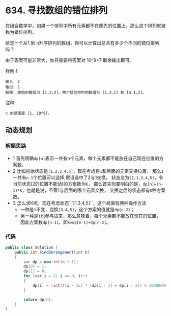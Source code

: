 # 634. 寻找数组的错位排列
在组合数学中，如果一个排列中所有元素都不在原先的位置上，那么这个排列就被称为错位排列。

给定一个从1 到 n升序排列的数组，你可以计算出总共有多少个不同的错位排列吗？

由于答案可能非常大，你只需要将答案对 10^9+7 取余输出即可。

样例 1:
```
输入: 3
输出: 2
解释: 原始的数组为 [1,2,3]。两个错位排列的数组为 [2,3,1] 和 [3,1,2]。
```

注释:
```
n 的范围是 [1, 10^6]。
```
## 动态规划
### 解题思路
+ 1 首先明确``dp[n]``表示一共有n个元素，每个元素都不能放在自己现在位置的方案数。
+ 2 比如初始状态是``[1,2,3,4,5]``，现在考虑将``1``和后面的元素交换位置，
  那么``1``一共有``n-1``个位置可以选择,假设选中了2与1交换，
  状态变为```[2,1,3,4,5]```，令当前状态(2的位置不能动)的方案数为``K``，
  那么首先你要明白的是，``dp[n]=(n-1)*K``，也就是说，不管1与后面的哪个元素交换，
  交换之后的状态都有``K``种方案数。 
+ 3 怎么求K呢，现在考虑状态```[1,3,4,5]``，这个局面有两种操作方法
  + 一种是``1``不变，变换``[3,4,5]``，这个方案的值就是``dp[n-2]``； 
  + 另一种是``1``也参与进来，那么意味着，每个元素都不能放在现在的位置，
    因此方案数``dp[n-1]``。即``K=dp[n-1]+dp[n-2]``。
### 代码

```csharp
public class Solution {
    public int FindDerangement(int n)
    {
        var dp = new int[n + 1];
        dp[0] = 1;
        dp[1] = 0;
        for (var i = 2; i <= n; i++)
        {
            dp[i] = (int)((i - 1L) * (dp[i - 1] + dp[i - 2]) % 1000000007);
        }

        return dp[n];
    }
}
```
